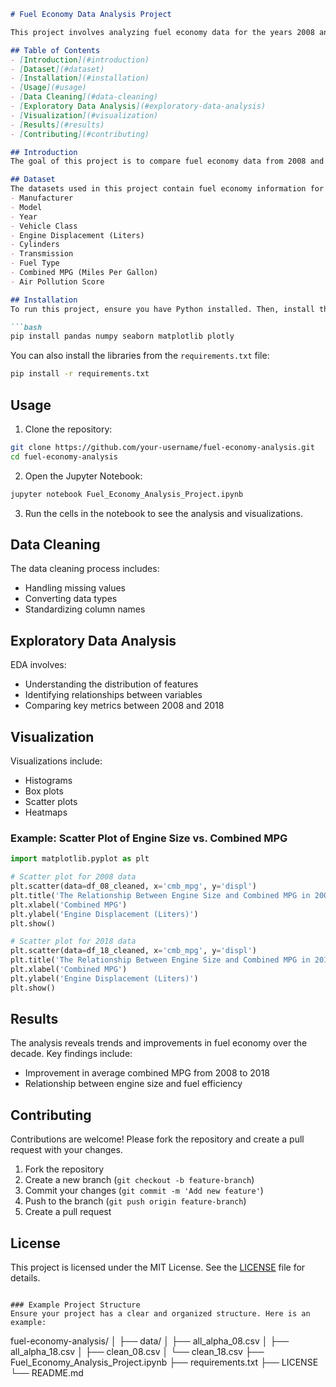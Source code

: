 ```markdown
# Fuel Economy Data Analysis Project

This project involves analyzing fuel economy data for the years 2008 and 2018. The analysis includes data cleaning, exploratory data analysis (EDA), and visualization to understand the trends and patterns in vehicle fuel efficiency over a decade.

## Table of Contents
- [Introduction](#introduction)
- [Dataset](#dataset)
- [Installation](#installation)
- [Usage](#usage)
- [Data Cleaning](#data-cleaning)
- [Exploratory Data Analysis](#exploratory-data-analysis)
- [Visualization](#visualization)
- [Results](#results)
- [Contributing](#contributing)

## Introduction
The goal of this project is to compare fuel economy data from 2008 and 2018 to identify trends and improvements in vehicle fuel efficiency. This analysis can help understand how vehicle technologies and regulations have evolved over time to enhance fuel economy.

## Dataset
The datasets used in this project contain fuel economy information for various vehicles in 2008 and 2018. The features include:
- Manufacturer
- Model
- Year
- Vehicle Class
- Engine Displacement (Liters)
- Cylinders
- Transmission
- Fuel Type
- Combined MPG (Miles Per Gallon)
- Air Pollution Score

## Installation
To run this project, ensure you have Python installed. Then, install the necessary libraries using pip:

```bash
pip install pandas numpy seaborn matplotlib plotly
```

You can also install the libraries from the `requirements.txt` file:

```bash
pip install -r requirements.txt
```

## Usage
1. Clone the repository:

```bash
git clone https://github.com/your-username/fuel-economy-analysis.git
cd fuel-economy-analysis
```

2. Open the Jupyter Notebook:

```bash
jupyter notebook Fuel_Economy_Analysis_Project.ipynb
```

3. Run the cells in the notebook to see the analysis and visualizations.

## Data Cleaning
The data cleaning process includes:
- Handling missing values
- Converting data types
- Standardizing column names

## Exploratory Data Analysis
EDA involves:
- Understanding the distribution of features
- Identifying relationships between variables
- Comparing key metrics between 2008 and 2018

## Visualization
Visualizations include:
- Histograms
- Box plots
- Scatter plots
- Heatmaps

### Example: Scatter Plot of Engine Size vs. Combined MPG
```python
import matplotlib.pyplot as plt

# Scatter plot for 2008 data
plt.scatter(data=df_08_cleaned, x='cmb_mpg', y='displ')
plt.title('The Relationship Between Engine Size and Combined MPG in 2008')
plt.xlabel('Combined MPG')
plt.ylabel('Engine Displacement (Liters)')
plt.show()

# Scatter plot for 2018 data
plt.scatter(data=df_18_cleaned, x='cmb_mpg', y='displ')
plt.title('The Relationship Between Engine Size and Combined MPG in 2018')
plt.xlabel('Combined MPG')
plt.ylabel('Engine Displacement (Liters)')
plt.show()
```

## Results
The analysis reveals trends and improvements in fuel economy over the decade. Key findings include:
- Improvement in average combined MPG from 2008 to 2018
- Relationship between engine size and fuel efficiency

## Contributing
Contributions are welcome! Please fork the repository and create a pull request with your changes.

1. Fork the repository
2. Create a new branch (`git checkout -b feature-branch`)
3. Commit your changes (`git commit -m 'Add new feature'`)
4. Push to the branch (`git push origin feature-branch`)
5. Create a pull request

## License
This project is licensed under the MIT License. See the [LICENSE](LICENSE) file for details.
```

### Example Project Structure
Ensure your project has a clear and organized structure. Here is an example:

```
fuel-economy-analysis/
│
├── data/
│   ├── all_alpha_08.csv
│   ├── all_alpha_18.csv
│   ├── clean_08.csv
│   └── clean_18.csv
├── Fuel_Economy_Analysis_Project.ipynb
├── requirements.txt
├── LICENSE
└── README.md
```
